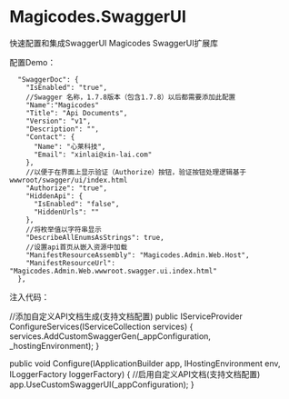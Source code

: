 # Magicodes.SwaggerUI
快速配置和集成SwaggerUI
Magicodes SwaggerUI扩展库

配置Demo：
```
  "SwaggerDoc": {
    "IsEnabled": "true",
	//Swagger 名称，1.7.8版本（包含1.7.8）以后都需要添加此配置
	"Name":"Magicodes"
    "Title": "Api Documents",
    "Version": "v1",
    "Description": "",
    "Contact": {
      "Name": "心莱科技",
      "Email": "xinlai@xin-lai.com"
    },
    //以便于在界面上显示验证（Authorize）按钮，验证按钮处理逻辑基于 wwwroot/swagger/ui/index.html
    "Authorize": "true",
    "HiddenApi": {
      "IsEnabled": "false",
      "HiddenUrls": ""
    },
    //将枚举值以字符串显示
    "DescribeAllEnumsAsStrings": true,
    //设置api首页从嵌入资源中加载
    "ManifestResourceAssembly": "Magicodes.Admin.Web.Host",
    "ManifestResourceUrl": "Magicodes.Admin.Web.wwwroot.swagger.ui.index.html"
  },
```

注入代码：

//添加自定义API文档生成(支持文档配置)
public IServiceProvider ConfigureServices(IServiceCollection services)
{
services.AddCustomSwaggerGen(_appConfiguration, _hostingEnvironment);
}

public void Configure(IApplicationBuilder app, IHostingEnvironment env, ILoggerFactory loggerFactory)
{
//启用自定义API文档(支持文档配置)
app.UseCustomSwaggerUI(_appConfiguration);
}